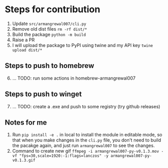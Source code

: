 # Steps for contribution

1. Update `src/armangrewal007/cli.py`
2. Remove old dist files `rm -rf dist/*`
3. Build the package `python -m build`
4. Raise a PR
5. I will upload the package to PyPI using twine and my API key `twine upload dist/*`

## Steps to push to homebrew
6. ... TODO: run some actions in homebrew-armangrewal007

## Steps to push to winget
7. ... TODO: create a .exe and push to some registry (try github releases)

## Notes for me

1. Run `pip install -e .` in local to install the module in editable mode, so that when you make changes in the `cli.py` file, you don't need to build the pacakge again, and just run `armangrewal007` to see the changes.
2. Command to create new gif `ffmpeg -i armangrewal007-py-v0.1.3.mov -vf "fps=30,scale=1920:-1:flags=lanczos" -y armangrewal007-py-v0.1.3.gif`

